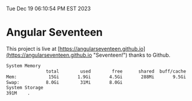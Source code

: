Tue Dec 19 06:10:54 PM EST 2023

# Angular Seventeen


This project is live at [https://angularseventeen.github.io](https://angularseventeen.github.io "Seventeen!") thanks to Github.

```bash
System Memory
               total        used        free      shared  buff/cache   available
Mem:            15Gi       1.9Gi       4.5Gi       288Mi       9.5Gi        13Gi
Swap:          8.0Gi        31Mi       8.0Gi
System Storage
391M	.
```
```bash
